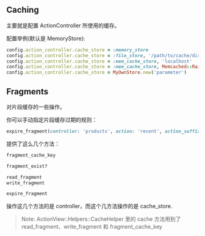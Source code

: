 ## Caching

主要就是配置 ActionController 所使用的缓存。

配置举例(默认是 MemoryStore):

```ruby
config.action_controller.cache_store = :memory_store
config.action_controller.cache_store = :file_store, '/path/to/cache/directory'
config.action_controller.cache_store = :mem_cache_store, 'localhost'
config.action_controller.cache_store = :mem_cache_store, Memcached::Rails.new('localhost:11211')
config.action_controller.cache_store = MyOwnStore.new('parameter')
```

## Fragments

对片段缓存的一些操作。

你可以手动指定片段缓存过期的规则：

```ruby
expire_fragment(controller: 'products', action: 'recent', action_suffix: 'all_products')
```

提供了这么几个方法：

```ruby
fragment_cache_key

fragment_exist?

read_fragment
write_fragment

expire_fragment
```

操作这几个方法的是 controller，而这个几方法操作的是 cache_store.

> Note: ActionView::Helpers::CacheHelper 里的 cache 方法用到了 read_fragment、write_fragment 和 fragment_cache_key
